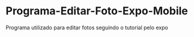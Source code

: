 # Programa-Editar-Foto-Expo-Mobile
Programa utilizado para editar fotos seguindo o tutorial pelo expo
